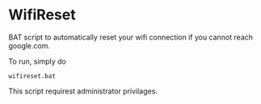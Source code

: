 # WifiReset
BAT script to automatically reset your wifi connection if you cannot reach google.com.

To run, simply do
```
wifireset.bat
```

This script requirest administrator privilages. 
